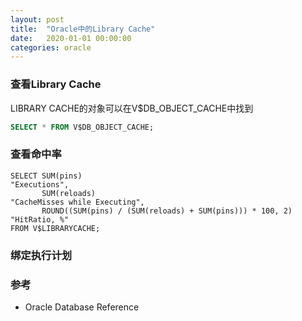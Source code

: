 ```yaml
---
layout: post
title:  "Oracle中的Library Cache"
date:   2020-01-01 00:00:00
categories: oracle
---
```


### 查看Library Cache
LIBRARY CACHE的对象可以在V$DB_OBJECT_CACHE中找到
```sql
SELECT * FROM V$DB_OBJECT_CACHE;
```

### 查看命中率
```
SELECT SUM(pins)                                                "Executions",
       SUM(reloads)                                             "CacheMisses while Executing",
       ROUND((SUM(pins) / (SUM(reloads) + SUM(pins))) * 100, 2) "HitRatio, %"
FROM V$LIBRARYCACHE;
```

### 绑定执行计划


### 参考
+ Oracle Database Reference